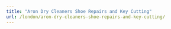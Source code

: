 ```yaml
---
title: "Aron Dry Cleaners Shoe Repairs and Key Cutting"
url: /london/aron-dry-cleaners-shoe-repairs-and-key-cutting/
---
```


